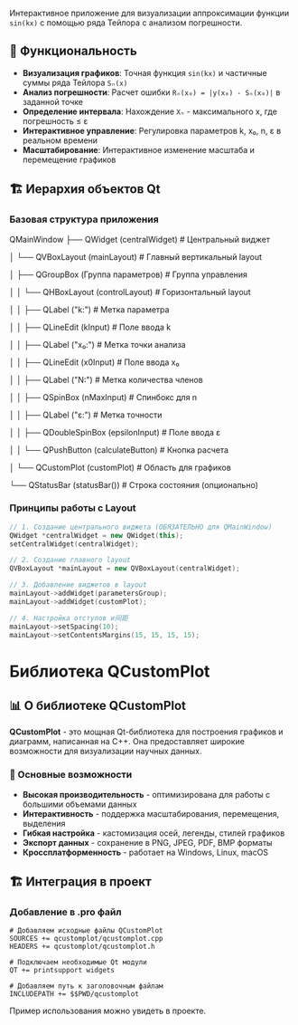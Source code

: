 Интерактивное приложение для визуализации аппроксимации функции `sin(kx)` с помощью ряда Тейлора с анализом погрешности.

## 🎯 Функциональность

- **Визуализация графиков**: Точная функция `sin(kx)` и частичные суммы ряда Тейлора `Sₙ(x)`
- **Анализ погрешности**: Расчет ошибки `Rₙ(x₀) = |y(x₀) - Sₙ(x₀)|` в заданной точке
- **Определение интервала**: Нахождение `Xₙ` - максимального x, где погрешность ≤ ε
- **Интерактивное управление**: Регулировка параметров k, x₀, n, ε в реальном времени
- **Масштабирование**: Интерактивное изменение масштаба и перемещение графиков

## 🏗️ Иерархия объектов Qt

### Базовая структура приложения
QMainWindow
├── QWidget (centralWidget) # Центральный виджет

│ └── QVBoxLayout (mainLayout) # Главный вертикальный layout

│ ├── QGroupBox (Группа параметров) # Группа управления

│ │ └── QHBoxLayout (controlLayout) # Горизонтальный layout

│ │ ├── QLabel ("k:") # Метка параметра

│ │ ├── QLineEdit (kInput) # Поле ввода k

│ │ ├── QLabel ("x₀:") # Метка точки анализа

│ │ ├── QLineEdit (x0Input) # Поле ввода x₀

│ │ ├── QLabel ("N:") # Метка количества членов

│ │ ├── QSpinBox (nMaxInput) # Спинбокс для n

│ │ ├── QLabel ("ε:") # Метка точности

│ │ ├── QDoubleSpinBox (epsilonInput) # Поле ввода ε

│ │ └── QPushButton (calculateButton) # Кнопка расчета

│ └── QCustomPlot (customPlot) # Область для графиков

└── QStatusBar (statusBar()) # Строка состояния (опционально)

### Принципы работы с Layout

```cpp
// 1. Создание центрального виджета (ОБЯЗАТЕЛЬНО для QMainWindow)
QWidget *centralWidget = new QWidget(this);
setCentralWidget(centralWidget);

// 2. Создание главного layout
QVBoxLayout *mainLayout = new QVBoxLayout(centralWidget);

// 3. Добавление виджетов в layout
mainLayout->addWidget(parametersGroup);
mainLayout->addWidget(customPlot);

// 4. Настройка отступов и间距
mainLayout->setSpacing(10);
mainLayout->setContentsMargins(15, 15, 15, 15);
```

# Библиотека QCustomPlot

## 📊 О библиотеке QCustomPlot

**QCustomPlot** - это мощная Qt-библиотека для построения графиков и диаграмм, написанная на C++. Она предоставляет широкие возможности для визуализации научных данных.

### 🔧 Основные возможности

- **Высокая производительность** - оптимизирована для работы с большими объемами данных
- **Интерактивность** - поддержка масштабирования, перемещения, выделения
- **Гибкая настройка** - кастомизация осей, легенды, стилей графиков
- **Экспорт данных** - сохранение в PNG, JPEG, PDF, BMP форматы
- **Кроссплатформенность** - работает на Windows, Linux, macOS

## 🏗️ Интеграция в проект

### Добавление в .pro файл

```qmake
# Добавляем исходные файлы QCustomPlot
SOURCES += qcustomplot/qcustomplot.cpp
HEADERS += qcustomplot/qcustomplot.h

# Подключаем необходимые Qt модули
QT += printsupport widgets

# Добавляем путь к заголовочным файлам
INCLUDEPATH += $$PWD/qcustomplot
```

Пример использования можно увидеть в проекте.
